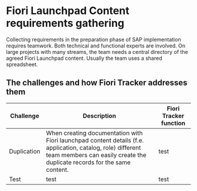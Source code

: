 # Fiori Launchpad Content requirements gathering

Collecting requirements in the preparation phase of SAP implementation requires teamwork. Both technical and functional experts are involved. On large projects with many streams, the team needs a central directory of the agreed Fiori Launchpad content. Usually the team uses a shared spreadsheet.
## The challenges and how Fiori Tracker addresses them

|Challenge|Description|Fiori Tracker function|
|--|--|--|
|Duplication | When creating documentation with Fiori launchpad content details (f.e. application, catalog, role) different team members can easily create the duplicate records for the same content.|test|
|Test| test|test|








